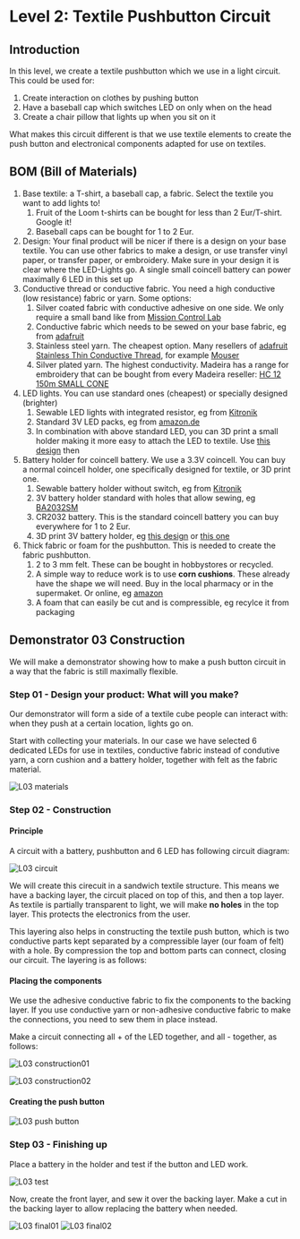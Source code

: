 # Level 2: Textile Pushbutton Circuit

## Introduction

In this level, we create a textile pushbutton which we use in a light circuit.
This could be used for:

1. Create interaction on clothes by pushing button
2. Have a baseball cap which switches LED on only when on the head
3. Create a chair pillow that lights up when you sit on it

What makes this circuit different is that we use textile elements to create the push button and electronical components 
adapted for use on textiles.

## BOM (Bill of Materials)

1. Base textile: a T-shirt, a baseball cap, a fabric. Select the textile you want to add lights to!
    1. Fruit of the Loom t-shirts can be bought for less than 2 Eur/T-shirt. Google it!
    2. Baseball caps can be bought for 1 to 2 Eur. 
2. Design: Your final product will be nicer if there is a design on your base textile. You can use other fabrics to make
a design, or use transfer vinyl paper, or transfer paper, or embroidery. Make sure in your design it is clear where the LED-Lights
go. A single small coincell battery can power maximally 6 LED in this set up
3. Conductive thread or conductive fabric. You need a high conductive (low resistance) fabric or yarn. Some options:
    1. Silver coated fabric with conductive adhesive on one side. We only require a small band like from [Mission Control Lab](https://missioncontrollab.com/collections/technologist-and-teacher-supply/products/space-tape)
    2. Conductive fabric which needs to be sewed on your base fabric, eg from [adafruit](https://www.adafruit.com/product/1168)
    3. Stainless steel yarn. The cheapest option. Many resellers of [adafruit Stainless Thin Conductive Thread](https://www.adafruit.com/product/640), for example [Mouser](https://www.mouser.be/ProductDetail/Adafruit/603?qs=sGAEpiMZZMu%252BmKbOcEVhFQfi8wYXkauJFoZL2xpCq%252BVRONBlSbRF3w%3D%3D)
    4. Silver plated yarn. The highest conductivity. Madeira has a range for embroidery that can be bought from every Madeira reseller: [HC 12 150m SMALL CONE](https://shop.madeira.co.uk/hc-12-150m-sample-(high-conductive)_hc12-smp-xxx-xxx.htm)
4. LED lights. You can use standard ones (cheapest) or specially designed (brighter)
    1. Sewable LED lights with integrated resistor, eg from [Kitronik](https://www.kitronik.co.uk/2746-electro-fashion-sewable-5mm-led-holder-pack-of-10.html)
    2. Standard 3V LED packs, eg from [amazon.de](https://www.amazon.de/APTWONZ-2-poligen-Diffuse-Leuchtdioden-Elektronikkomponenten/dp/B06X3VT6TD)
    3. In combination with above standard LED, you can 3D print a small holder making it more easy to attach the LED to textile. Use [this design](https://www.thingiverse.com/thing:265121) then
5. Battery holder for coincell battery. We use a 3.3V coincell. You can buy a normal coincell holder, one specifically designed for textile, or 3D print one.
    1. Sewable battery holder without switch, eg from [Kitronik](https://www.kitronik.co.uk/2701-sewable-coin-cell-holder.html)
    2. 3V battery holder standard with holes that allow sewing, eg [BA2032SM](https://www.enrgtech.co.uk/buy/product/ET14129119/BA2032SM)
    4. CR2032 battery. This is the standard coincell battery you can buy everywhere for 1 to 2 Eur.
    5. 3D print 3V battery holder, eg [this design](https://www.thingiverse.com/thing:265116) or [this one](https://www.thingiverse.com/thing:250503)
6. Thick fabric or foam for the pushbutton. This is needed to create the fabric pushbutton. 
    1. 2 to 3 mm felt. These can be bought in hobbystores or recycled.
    2. A simple way to reduce work is to use **corn cushions**. These already have the shape we will need. Buy in the local pharmacy or in
    the supermaket. Or online, eg [amazon](https://www.amazon.co.uk/Profoot-Corn-Cushions-Pack-24/dp/B013AVRWVK/ref=sr_1_8?crid=PSW71S7R8NL9&keywords=corn+plasters+for+feet&qid=1565687361&s=gateway&sprefix=corn+plaster%2Caps%2C151&sr=8-8)
    3. A foam that can easily be cut and is compressible, eg recylce it from packaging

## Demonstrator 03 Construction

We will make a demonstrator showing how to make a push button circuit in a way that the fabric is still maximally flexible. 

### Step 01 - Design your product: What will you make?

Our demonstrator will form a side of a textile cube people can interact with: when they push at a certain location, lights go on.

Start with collecting your materials. In our case we have selected 6 dedicated LEDs for use in textiles, conductive fabric instead of condutive yarn,
a corn cushion and a battery holder, together with felt as the fabric material.

![L03 materials](L03_step01.jpg)

### Step 02 - Construction 

#### Principle
A circuit with a battery, pushbutton and 6 LED has following circuit diagram:

![L03 circuit](parallel_LED_circuit_pushbtn.svg.png)

We will create this cirecuit in a sandwich textile structure. This means we have a backing layer, the circuit placed on top of this, and then a top layer. As textile is partially transparent to light, we will make **no holes** in the top layer. This protects the electronics from the user. 

This layering also helps in constructing the textile push button, which is two conductive parts kept separated by a compressible layer (our foam of felt) with a hole. By compression the top and bottom parts can connect, closing our circuit. The layering is as follows:

#### Placing the components

We use the adhesive conductive fabric to fix the components to the backing layer. If you use conductive yarn or non-adhesive conductive fabric to make the connections, you need to sew them in place instead.

Make a circuit connecting all + of the LED together, and all - together, as follows:

![L03 construction01](L03_step03.jpg)


![L03 construction02](L03_step04.jpg)

#### Creating the push button

![L03 push button](L03_step05.jpg)

### Step 03 - Finishing up

Place a battery in the holder and test if the button and LED work.

![L03 test](L03_step06.jpg)

Now, create the front layer, and sew it over the backing layer. Make a cut in the backing layer to allow replacing the battery when needed.

![L03 final01](L03_step07.png) ![L03 final02](L03_step08.png)

